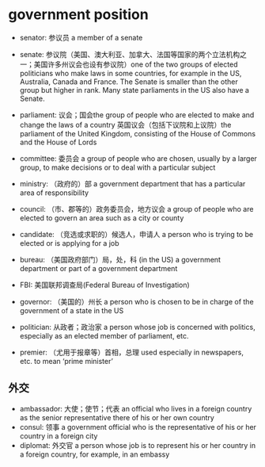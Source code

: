 # government position

- senator: 参议员 a member of a senate
- senate: 参议院（美国、澳大利亚、加拿大、法国等国家的两个立法机构之一；美国许多州议会也设有参议院）one of the two groups of elected politicians who make laws in some countries, for example in the US, Australia, Canada and France. The Senate is smaller than the other group but higher in rank. Many state parliaments in the US also have a Senate.

- parliament: 议会；国会the group of people who are elected to make and change the laws of a country 英国议会（包括下议院和上议院）the parliament of the United Kingdom, consisting of the House of Commons and the House of Lords

- committee: 委员会 a group of people who are chosen, usually by a larger group, to make decisions or to deal with a particular subject

- ministry: （政府的）部 a government department that has a particular area of responsibility

- council: （市、郡等的）政务委员会，地方议会 a group of people who are elected to govern an area such as a city or county
- candidate: （竞选或求职的）候选人，申请人 a person who is trying to be elected or is applying for a job
- bureau: （美国政府部门）局，处，科 (in the US) a government department or part of a government department
- FBI: 美国联邦调查局(Federal Bureau of Investigation)
- governor: （美国的）州长 a person who is chosen to be in charge of the government of a state in the US
- politician: 从政者；政治家 a person whose job is concerned with politics, especially as an elected member of parliament, etc.

- premier: （尤用于报章等）首相，总理 used especially in newspapers, etc. to mean ‘prime minister’

## 外交

- ambassador: 大使；使节；代表 an official who lives in a foreign country as the senior representative there of his or her own country
- consul: 领事 a government official who is the representative of his or her country in a foreign city
- diplomat: 外交官 a person whose job is to represent his or her country in a foreign country, for example, in an embassy
